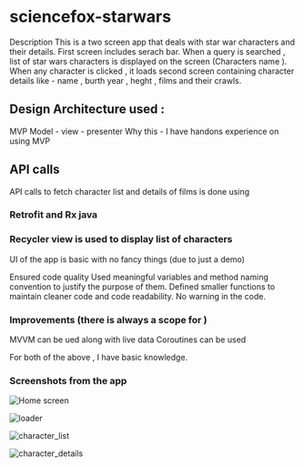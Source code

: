# sciencefox-starwars

Description
This is a two screen app that deals with star war characters and their details.
First screen includes serach bar. When a query is searched , list of star wars characters is displayed on the screen (Characters name ).
When any character is clicked , it loads second screen containing character details like - name , burth year , heght , films and their crawls.


## Design Architecture used :
MVP
Model - view - presenter
Why this - I have handons experience on using MVP


## API calls
API calls to fetch character list and details of films is done using 
### Retrofit and Rx java       


### Recycler view is used to display list of characters         

UI of the app is basic with no fancy things (due to just a demo)

Ensured code quality 
Used meaningful variables and method naming convention to justify the purpose of them.
Defined smaller functions to maintain cleaner code and code readability.
No warning in the code.


### Improvements (there is always a scope for )
MVVM can be ued along with live data
Coroutines can be used 

For both of the above , I have basic knowledge.


### Screenshots from the app

![Home screen](https://github.com/aayum/sciencefox-starwars/tree/master/screenshots/home_screen.png)

![loader](https://github.com/aayum/sciencefox-starwars/tree/master/screenshots/loader.png)

![character_list](https://github.com/aayum/sciencefox-starwars/tree/master/screenshots/character_list.png)

![character_details](https://github.com/aayum/sciencefox-starwars/tree/master/screenshots/character_details.png)

